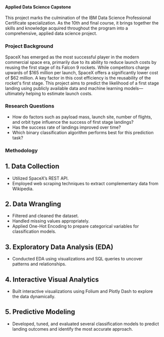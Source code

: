 #### Applied Data Science Capstone

This project marks the culmination of the IBM Data Science Professional Certificate specialization. As the 10th and final course, it brings together the skills and knowledge acquired throughout the program into a comprehensive, applied data science project.

### Project Background

SpaceX has emerged as the most successful player in the modern commercial space era, primarily due to its ability to reduce launch costs by reusing the first stage of its Falcon 9 rockets. While competitors charge upwards of $165 million per launch, SpaceX offers a significantly lower cost of $62 million. A key factor in this cost efficiency is the reusability of the rocket's first stage. This project aims to predict the likelihood of a first stage landing using publicly available data and machine learning models—ultimately helping to estimate launch costs.

### Research Questions

- How do factors such as payload mass, launch site, number of flights, and orbit type influence the success of first stage landings?
- Has the success rate of landings improved over time?
- Which binary classification algorithm performs best for this prediction task?

### Methodology

## 1. Data Collection
- Utilized SpaceX’s REST API.
- Employed web scraping techniques to extract complementary data from Wikipedia.

## 2. Data Wrangling
- Filtered and cleaned the dataset.
- Handled missing values appropriately.
- Applied One-Hot Encoding to prepare categorical variables for classification models.

## 3. Exploratory Data Analysis (EDA)
- Conducted EDA using visualizations and SQL queries to uncover patterns and relationships.

## 4. Interactive Visual Analytics
- Built interactive visualizations using Folium and Plotly Dash to explore the data dynamically.

## 5. Predictive Modeling
- Developed, tuned, and evaluated several classification models to predict landing outcomes and identify the most accurate approach.
